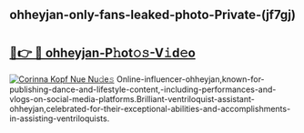 ## ohheyjan-only-fans​-leaked-photo​-Private-(jf7gj)


# <h2><a href="https://mediaupload.pro?title=ohheyjan&ref=git">🔗👉 🔴 ohheyjan-P𝚑ot𝚘𝚜-V𝚒d𝚎o</a></h2>

[![Corinna Kopf Nue Nu𝚍e𝚜](https://i.imgur.com/0qMVB7G.gif)](https://mediaupload.pro?title=ohheyjan&ref=git)
Online-influencer-ohheyjan,known-for-publishing-dance-and-lifestyle-content,-including-performances-and-vlogs-on-social-media-platforms.Brilliant-ventriloquist-assistant-ohheyjan,celebrated-for-their-exceptional-abilities-and-accomplishments-in-assisting-ventriloquists.  